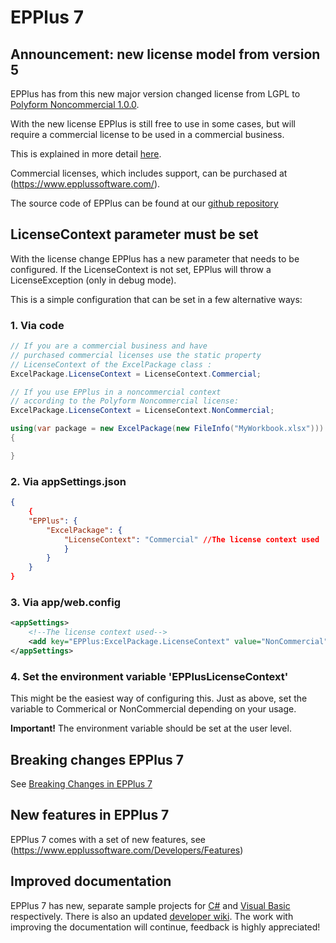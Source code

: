 # EPPlus 7

## Announcement: new license model from version 5
EPPlus has from this new major version changed license from LGPL to [Polyform Noncommercial 1.0.0](https://polyformproject.org/licenses/noncommercial/1.0.0/).

With the new license EPPlus is still free to use in some cases, but will require a commercial license to be used in a commercial business.

This is explained in more detail [here](https://www.epplussoftware.com/Home/LgplToPolyform).

Commercial licenses, which includes support, can be purchased at (https://www.epplussoftware.com/).

The source code of EPPlus can be found at our [github repository](https://github.com/EPPlusSoftware/EPPlus)

## LicenseContext parameter must be set
With the license change EPPlus has a new parameter that needs to be configured. If the LicenseContext is not set, EPPlus will throw a LicenseException (only in debug mode).

This is a simple configuration that can be set in a few alternative ways:

### 1. Via code
```csharp
// If you are a commercial business and have
// purchased commercial licenses use the static property
// LicenseContext of the ExcelPackage class :
ExcelPackage.LicenseContext = LicenseContext.Commercial;

// If you use EPPlus in a noncommercial context
// according to the Polyform Noncommercial license:
ExcelPackage.LicenseContext = LicenseContext.NonCommercial;

using(var package = new ExcelPackage(new FileInfo("MyWorkbook.xlsx")))
{

}
```
### 2. Via appSettings.json
```json
{
    {
    "EPPlus": {
        "ExcelPackage": {
            "LicenseContext": "Commercial" //The license context used
            }
        }
    }
}
```
### 3. Via app/web.config
```xml
<appSettings>
    <!--The license context used-->
    <add key="EPPlus:ExcelPackage.LicenseContext" value="NonCommercial" />
</appSettings>
```
### 4. Set the environment variable 'EPPlusLicenseContext'
This might be the easiest way of configuring this. Just as above, set the variable to Commerical or NonCommercial depending on your usage.

**Important!** The environment variable should be set at the user level.


## Breaking changes EPPlus 7
See [Breaking Changes in EPPlus 7](https://github.com/EPPlusSoftware/EPPlus/wiki/Breaking-Changes-in-EPPlus-7)

## New features in EPPlus 7
EPPlus 7 comes with a set of new features, see (https://www.epplussoftware.com/Developers/Features)

## Improved documentation
EPPlus 7 has new, separate sample projects for [C#](https://github.com/EPPlusSoftware/EPPlus.Samples.CSharp) and [Visual Basic](https://github.com/EPPlusSoftware/EPPlus.Samples.VB) respectively.
There is also an updated [developer wiki](https://github.com/EPPlusSoftware/EPPlus/wiki). The work with improving the documentation will continue, feedback is highly appreciated!

